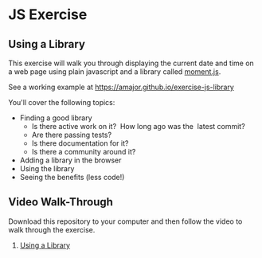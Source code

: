 # JS Exercise

## Using a Library

This exercise will walk you through displaying the current date and time on
a web page using plain javascript and a library called [moment.js](https://momentjs.com/).

See a working example at https://amajor.github.io/exercise-js-library

You'll cover the following topics:

* Finding a good library
  * Is there active work on it?  How long ago was the  latest commit?
  * Are there passing tests?
  * Is there documentation for it?
  * Is there a community around it?
* Adding a library in the browser
* Using the library
* Seeing the benefits (less code!)

## Video Walk-Through

Download this repository to your computer and then follow the video to walk through the exercise.

1. [Using a Library](https://youtu.be/IH9fUHQzwXw)
